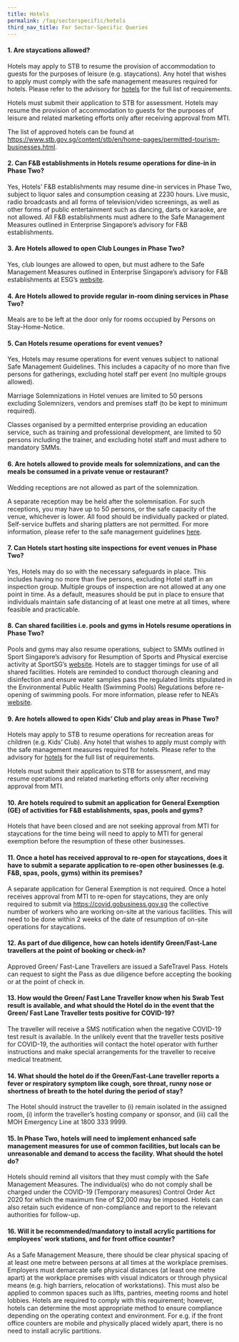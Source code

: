 ```yaml
---
title: Hotels
permalink: /faq/sectorspecific/hotels
third_nav_title: For Sector-Specific Queries
---
```


#### **1. Are staycations allowed?**
Hotels may apply to STB to resume the provision of accommodation to guests for the purposes of leisure (e.g. staycations). Any hotel that wishes to apply must comply with the safe management measures required for hotels. Please refer to the advisory for <a href="https://www.stb.gov.sg/content/stb/en/home-pages/advisory-for-hotels.html" target="_blank">hotels</a> for the full list of requirements.

Hotels must submit their application to STB for assessment. Hotels may resume the provision of accommodation to guests for the purposes of leisure and related marketing efforts only after receiving approval from MTI. 

The list of approved hotels can be found at <a href="https://www.stb.gov.sg/content/stb/en/home-pages/permitted-tourism-businesses.html">https://www.stb.gov.sg/content/stb/en/home-pages/permitted-tourism-businesses.html</a>.

#### **2. Can F&B establishments in Hotels resume operations for dine-in in Phase Two?**
Yes, Hotels’ F&B establishments may resume dine-in services in Phase Two, subject to liquor sales and consumption ceasing at 2230 hours. Live music, radio broadcasts and all forms of television/video screenings, as well as other forms of public entertainment such as dancing, darts or karaoke, are not allowed. All F&B establishments must adhere to the Safe Management Measures outlined in Enterprise Singapore’s advisory for F&B establishments.

#### **3. Are Hotels allowed to open Club Lounges in Phase Two?**
Yes, club lounges are allowed to open, but must adhere to the Safe Management Measures outlined in Enterprise Singapore’s advisory for F&B establishments at ESG’s <a href="https://www.enterprisesg.gov.sg/-/media/esg/files/media-centre/media-releases/2020/jun-2020/fnb-advisory_16-june-2020/safe-management-measures-for-fb-reopening.pdf" target="_blank">website</a>.

#### **4. Are Hotels allowed to provide regular in-room dining services in Phase Two?**
Meals are to be left at the door only for rooms occupied by Persons on Stay-Home-Notice.

#### **5. Can Hotels resume operations for event venues?**
Yes, Hotels may resume operations for event venues subject to national Safe Management Guidelines. This includes a capacity of no more than five persons for gatherings, excluding hotel staff per event (no multiple groups allowed).

Marriage Solemnizations in Hotel venues are limited to 50 persons excluding Solemnizers, vendors and premises staff (to be kept to minimum required).

Classes organised by a permitted enterprise providing an education service, such as training and professional development, are limited to 50 persons including the trainer, and excluding hotel staff and must adhere to mandatory SMMs.

#### **6. Are hotels allowed to provide meals for solemnizations, and can the meals be consumed in a private venue or restaurant?**
Wedding receptions are not allowed as part of the solemnization. 

A separate reception may be held after the solemnisation. For such receptions, you may have up to 50 persons, or the safe capacity of the venue, whichever is lower. All food should be individually packed or plated. Self-service buffets and sharing platters are not permitted. For more information, please refer to the safe management guidelines <a href="/safemanagement/sector/" target="_blank">here</a>.

#### **7. Can Hotels start hosting site inspections for event venues in Phase Two?**
Yes, Hotels may do so with the necessary safeguards in place. This includes having no more than five persons, excluding Hotel staff in an inspection group. Multiple groups of inspection are not allowed at any one point in time. As a default, measures should be put in place to ensure that individuals maintain safe distancing of at least one metre at all times, where feasible and practicable.

#### **8. Can shared facilities i.e. pools and gyms in Hotels resume operations in Phase Two?**
Pools and gyms may also resume operations, subject to SMMs outlined in Sport Singapore’s advisory for Resumption of Sports and Physical exercise activity at SportSG’s <a href="https://www.myactivesg.com/read/2020/6/covid19-latest-updates" target="_blank">website</a>. Hotels are to stagger timings for use of all shared facilities. Hotels are reminded to conduct thorough cleaning and disinfection and ensure water samples pass the regulated limits stipulated in the Environmental Public Health (Swimming Pools) Regulations before re-opening of swimming pools. For more information, please refer to NEA’s <a href="https://www.nea.gov.sg/our-services/pollution-control/water-quality/swimming-pools" target="_blank">website</a>.

#### **9. Are hotels allowed to open Kids’ Club and play areas in Phase Two?**
Hotels may apply to STB to resume operations for recreation areas for children (e.g. Kids’ Club). Any hotel that wishes to apply must comply with the safe management measures required for hotels. Please refer to the advisory for <a href="https://www.stb.gov.sg/content/stb/en/home-pages/advisory-for-hotels.html" target="_blank">hotels</a> for the full list of requirements.

Hotels must submit their application to STB for assessment, and may resume operations and related marketing efforts only after receiving approval from MTI.

#### **10. Are hotels required to submit an application for General Exemption (GE) of activities for F&B establishments, spas, pools and gyms?**
Hotels that have been closed and are not seeking approval from MTI for staycations for the time being will need to apply to MTI for general exemption before the resumption of these other businesses.

#### **11. Once a hotel has received approval to re-open for staycations, does it have to submit a separate application to re-open other businesses (e.g. F&B, spas, pools, gyms) within its premises?**
A separate application for General Exemption is not required. Once a hotel receives approval from MTI to re-open for staycations, they are only required to submit via https://covid.gobusiness.gov.sg the collective number of workers who are working on-site at the various facilities. This will need to be done within 2 weeks of the date of resumption of on-site operations for staycations.

#### **12. As part of due diligence, how can hotels identify Green/Fast-Lane travellers at the point of booking or check-in?**
Approved Green/ Fast-Lane Travellers are issued a SafeTravel Pass. Hotels can request to sight the Pass as due diligence before accepting the booking or at the point of check in.

#### **13. How would the Green/ Fast Lane Traveller know when his Swab Test result is available, and what should the Hotel do in the event that the Green/ Fast Lane Traveller tests positive for COVID-19?**
The traveller will receive a SMS notification when the negative COVID-19 test result is available. In the unlikely event that the traveller tests positive for COVID-19, the authorities will contact the hotel operator with further instructions and make special arrangements for the traveller to receive medical treatment.

#### **14. What should the hotel do if the Green/Fast-Lane traveller reports a fever or respiratory symptom like cough, sore throat, runny nose or shortness of breath to the hotel during the period of stay?**
The Hotel should instruct the traveller to (i) remain isolated in the assigned room, (i) inform the traveller’s hosting company or sponsor, and (iii) call the MOH Emergency Line at 1800 333 9999.

#### **15. In Phase Two, hotels will need to implement enhanced safe management measures for use of common facilities, but locals can be unreasonable and demand to access the facility. What should the hotel do?**
Hotels should remind all visitors that they must comply with the Safe Management Measures. The individual(s) who do not comply shall be charged under the COVID-19 (Temporary measures) Control Order Act 2020 for which the maximum fine of $2,000 may be imposed. Hotels can also retain such evidence of non-compliance and report to the relevant authorities for follow-up.

#### **16. Will it be recommended/mandatory to install acrylic partitions for employees’ work stations, and for front office counter?**
As a Safe Management Measure, there should be clear physical spacing of at least one metre between persons at all times at the workplace premises. Employers must demarcate safe physical distances (at least one metre apart) at the workplace premises with visual indicators or through physical means (e.g. high barriers, relocation of workstations). This must also be applied to common spaces such as lifts, pantries, meeting rooms and hotel lobbies. Hotels are required to comply with this requirement; however, hotels can determine the most appropriate method to ensure compliance depending on the operating context and environment. For e.g. if the front office counters are mobile and physically placed widely apart, there is no need to install acrylic partitions.